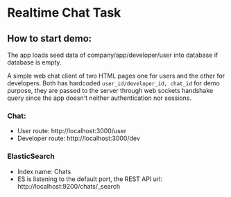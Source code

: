 Realtime Chat Task
=========
## How to start demo:
The app loads seed data of company/app/developer/user into database if database is empty.

A simple web chat client of two HTML pages one for users and the other for developers.
Both has hardcoded `user_id/developer_id, chat_id` for demo purpose, they are passed to the server through web sockets handshake query since the app doesn't neither authentication nor sessions.


### Chat:
- User route:
http://localhost:3000/user
- Developer route:
http://localhost:3000/dev


### ElasticSearch
- Index name: Chats
- ES is listening to the default port, the REST API url:
http://localhost:9200/chats/_search
